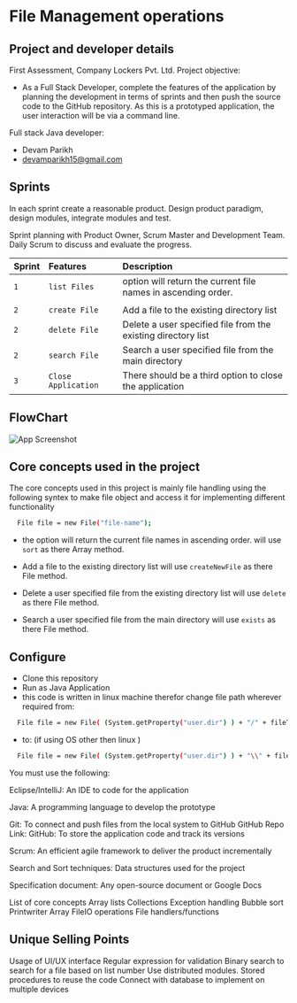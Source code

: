 #  File Management operations
## Project and developer details 

First Assessment, Company Lockers Pvt. Ltd. Project objective:

- As a Full Stack Developer, complete the features of the application by planning the development in terms of sprints and then push the source code to the GitHub repository. As this is a prototyped application, the user interaction will be via a command line.

Full stack Java developer:
- Devam Parikh 
- devamparikh15@gmail.com

## Sprints 


In each sprint create a reasonable product. Design product paradigm, design modules, integrate modules and test.

Sprint planning with Product Owner, Scrum Master and Development Team. Daily Scrum to discuss and evaluate the progress.




| Sprint | Features     | Description                |
| :-------- | :------- | :------------------------- |
| `1` | `list Files` | option will return the current file names in ascending order.
|||| The root directory can be either empty or contain few files or folders in it |
| `2` | `create File` | Add a file to the existing directory list |
| `2` | `delete File` | Delete a user specified file from the existing directory list |
| `2` | `search File` | Search a user specified file from the main directory |
| `3` | `Close Application` | There should be a third option to close the application |



## FlowChart

![App Screenshot](https://user-images.githubusercontent.com/95872805/147804782-b9121648-4234-41f2-8e8b-3bc00362a989.png)

## Core concepts used in the project 
The core concepts used in this project is mainly file handling
using the following syntex to make file object and access it for implementing different functionality   

```bash
  File file = new File("file-name");
```
- the option will return the current file names in ascending order. will use ``sort`` as there Array method.

- Add a file to the existing directory list will use `createNewFile` as there File method.
- Delete a user specified file from the existing directory list will use `delete`  as there File method.
- Search a user specified file from the main directory will use `exists`  as there File method.


## Configure
 - Clone this repository
- Run as Java Application
- this code is written in linux machine therefor change file path wherever required from: 
```bash
  File file = new File( (System.getProperty("user.dir") ) + "/" + fileToBeDeleted );
```
- to: (if using OS other then linux )
```bash
  File file = new File( (System.getProperty("user.dir") ) + "\\" + fileToBeDeleted );
```
You must use the following:

Eclipse/IntelliJ: An IDE to code for the application

Java: A programming language to develop the prototype

Git: To connect and push files from the local system to GitHub
GitHub Repo Link: 
GitHub: To store the application code and track its versions

Scrum: An efficient agile framework to deliver the product incrementally

Search and Sort techniques: Data structures used for the project

Specification document: Any open-source document or Google Docs

List of core concepts Array lists Collections Exception handling Bubble sort Printwriter Array FileIO operations File handlers/functions
## Unique Selling Points

Usage of UI/UX interface Regular expression for validation Binary search to search for a file based on list number Use distributed modules. Stored procedures to reuse the code Connect with database to implement on multiple devices

